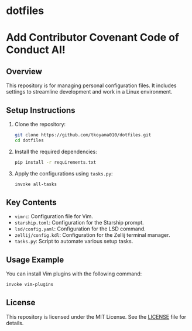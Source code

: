 # dotfiles
# Add Contributor Covenant Code of Conduct AI!

## Overview

This repository is for managing personal configuration files. It includes settings to streamline development and work in a Linux environment.

## Setup Instructions

1. Clone the repository:
   ```bash
   git clone https://github.com/tkoyama010/dotfiles.git
   cd dotfiles
   ```
2. Install the required dependencies:
   ```bash
   pip install -r requirements.txt
   ```
3. Apply the configurations using `tasks.py`:
   ```bash
   invoke all-tasks
   ```

## Key Contents

- `vimrc`: Configuration file for Vim.
- `starship.toml`: Configuration for the Starship prompt.
- `lsd/config.yaml`: Configuration for the LSD command.
- `zellij/config.kdl`: Configuration for the Zellij terminal manager.
- `tasks.py`: Script to automate various setup tasks.

## Usage Example

You can install Vim plugins with the following command:

```bash
invoke vim-plugins
```

## License

This repository is licensed under the MIT License. See the [LICENSE](./LICENSE) file for details.

